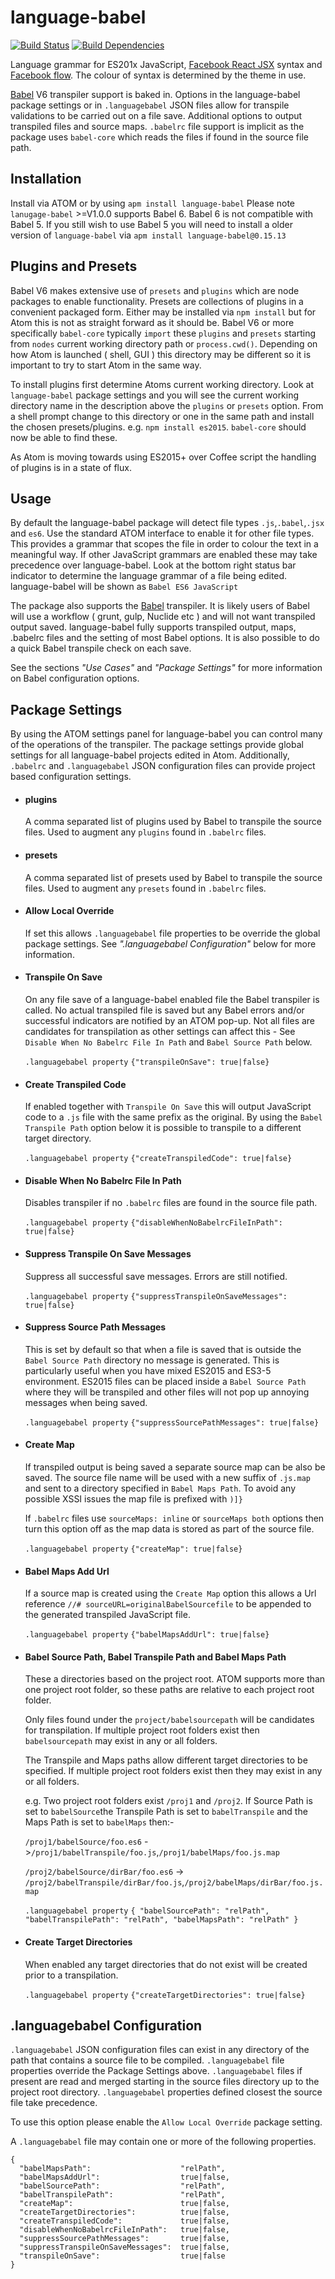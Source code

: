 # language-babel

[![Build Status](https://travis-ci.org/gandm/language-babel.svg?branch=master)](https://travis-ci.org/gandm/language-babel)
[![Build Dependencies](https://david-dm.org/gandm/language-babel.svg)](https://david-dm.org/gandm/language-babel)

Language grammar for ES201x JavaScript, [Facebook React JSX](http://facebook.github.io/react/index.html) syntax and [Facebook flow](http://flowtype.org/). The colour of syntax is determined by the theme in use.

[Babel](http://babeljs.io/) V6 transpiler support is baked in. Options in the language-babel package settings or in `.languagebabel` JSON files allow for transpile validations to be carried out on a file save. Additional options to output transpiled files and source maps. `.babelrc` file support is implicit as the package uses `babel-core` which reads the files if found in the source file path.

## Installation

Install via ATOM or by using `apm install language-babel`   Please note `lanugage-babel` >=V1.0.0 supports Babel 6. Babel 6 is not compatible with Babel 5. If you still wish to use Babel 5 you will need to install a older version of `language-babel` via `apm install language-babel@0.15.13`

## Plugins and Presets  

Babel V6 makes extensive use of `presets` and `plugins` which are node packages to enable functionality. Presets are collections of plugins in a convenient packaged form. Either may be installed via `npm install` but for Atom this is not as straight forward as it should be. Babel V6 or more specifically `babel-core` typically `import` these `plugins` and `presets` starting from `nodes` current working directory path or `process.cwd()`. Depending on how Atom is launched ( shell, GUI ) this directory may be different so it is important to try to start Atom in the same way.

To install plugins first determine Atoms current working directory. Look at `language-babel` package settings and you will see the current working directory name in the description above the `plugins` or `presets` option. From a shell prompt change to this directory or one in the same path and install the chosen presets/plugins. e.g. `npm install es2015`. `babel-core` should now be able to find these.

As Atom is moving towards using ES2015+ over Coffee script the handling of plugins is in a state of flux.

## Usage

By default the language-babel package will detect file types `.js`,`.babel`,`.jsx` and `es6`. Use the standard ATOM interface to enable it for other file types. This provides a grammar that scopes the file in order to colour the text in a meaningful way. If other JavaScript grammars are enabled these may take precedence over language-babel. Look at the bottom right status bar indicator to determine the language grammar of a file being edited. language-babel will be shown as `Babel ES6 JavaScript`

The package also supports the [Babel](http://babeljs.io/) transpiler. It is likely users of Babel will use a workflow ( grunt, gulp, Nuclide etc ) and will not want transpiled output saved. language-babel fully supports transpiled output, maps, .babelrc files and the setting of most Babel options. It is also possible to do a quick Babel transpile check on each save.

See the sections *"Use Cases"* and *"Package Settings"* for more information on Babel configuration options.

## Package Settings

By using the ATOM settings panel for language-babel you can control many of the operations of the transpiler. The package settings provide global settings for all language-babel projects edited in Atom. Additionally, `.babelrc` and `.languagebabel` JSON configuration files can provide project based configuration settings.

* #### plugins
  A comma separated list of plugins used by Babel to transpile the source files. Used to augment any `plugins` found in `.babelrc` files.

* #### presets
  A comma separated list of presets used by Babel to transpile the source files. Used to augment any `presets` found in `.babelrc` files.

* #### Allow Local Override
  If set this allows `.languagebabel` file properties to be override the global package settings. See *".languagebabel Configuration"* below for more information.

* #### Transpile On Save
  On any file save of a language-babel enabled file the Babel transpiler  is called. No actual transpiled file is saved but any Babel errors and/or successful indicators are notified by an ATOM pop-up. Not all files are candidates for transpilation as other settings can affect this - See `Disable When No Babelrc File In Path` and `Babel Source Path` below.

  `.languagebabel property` `{"transpileOnSave": true|false}`

* #### Create Transpiled Code
  If enabled together with `Transpile On Save` this will output JavaScript code to a `.js` file with the same prefix as the original. By using the  `Babel Transpile Path` option below it is possible to transpile to a different target directory.

  `.languagebabel property` `{"createTranspiledCode": true|false}`

* #### Disable When No Babelrc File In Path
  Disables transpiler if no `.babelrc` files are found in the source file path.

  `.languagebabel property` `{"disableWhenNoBabelrcFileInPath": true|false}`

* #### Suppress Transpile On Save Messages
  Suppress all successful save messages. Errors are still notified.

  `.languagebabel property` `{"suppressTranspileOnSaveMessages": true|false}`

* #### Suppress Source Path Messages
  This is set by default so that when a file is saved that is outside the `Babel Source Path` directory no message is generated. This is particularly useful when you have mixed ES2015 and ES3-5 environment. ES2015 files can be placed inside a `Babel Source Path` where they will be transpiled and other files will not pop up annoying messages when being saved.

  `.languagebabel property` `{"suppressSourcePathMessages": true|false}`

* #### Create Map
  If transpiled output is being saved a separate source map can be also be saved. The source file name will be used with a new suffix of `.js.map` and sent to a directory specified in `Babel Maps Path`. To avoid any possible XSSI issues the map file is prefixed with `)]}`

  If `.babelrc` files use `sourceMaps: inline` or `sourceMaps both` options then turn this option off as the map data is stored as part of the source file.

  `.languagebabel property` `{"createMap": true|false}`

* #### Babel Maps Add Url
  If a source map is created using the `Create Map` option this allows a Url reference `//# sourceURL=originalBabelSourcefile` to be appended to the generated transpiled JavaScript file.  

  `.languagebabel property` `{"babelMapsAddUrl": true|false}`

* #### Babel Source Path, Babel Transpile Path and Babel Maps Path
  These a directories based on the project root. ATOM supports more than one project root folder, so these paths are relative to each project root folder.

  Only files found under the `project/babelsourcepath` will be candidates for transpilation. If multiple project root folders exist then `babelsourcepath` may exist in any or all folders.

  The Transpile and Maps paths allow different target directories to be specified. If multiple project root folders exist then they may exist in any or all folders.

  e.g. Two project root folders exist `/proj1` and `/proj2`. If Source Path is set to `babelSource`the Transpile Path is set to `babelTranspile` and the Maps Path is set to `babelMaps` then:-

  `/proj1/babelSource/foo.es6` ->`/proj1/babelTranspile/foo.js`,`/proj1/babelMaps/foo.js.map`

  `/proj2/babelSource/dirBar/foo.es6` -> `/proj2/babelTranspile/dirBar/foo.js`,`/proj2/babelMaps/dirBar/foo.js.map`

  `.languagebabel property`
  `{
    "babelSourcePath": "relPath",
    "babelTranspilePath": "relPath",
    "babelMapsPath": "relPath" }`

* #### Create Target Directories
  When enabled any target directories that do not exist will be created prior to a transpilation.

  `.languagebabel property` `{"createTargetDirectories": true|false}`

## .languagebabel Configuration

`.languagebabel` JSON configuration files can exist in any directory of the path that contains a source file to be compiled. `.languagebabel` file properties override the Package Settings above. `.languagebabel` files if present are read and merged starting in the source files directory up to the project root directory. `.languagebabel` properties defined closest the source file take precedence.

To use this option please enable the `Allow Local Override` package setting.

A `.languagebabel` file may contain one or more of the following properties.

```
{
  "babelMapsPath":                    "relPath",
  "babelMapsAddUrl":                  true|false,
  "babelSourcePath":                  "relPath",
  "babelTranspilePath":               "relPath",
  "createMap":                        true|false,
  "createTargetDirectories":          true|false,
  "createTranspiledCode":             true|false,
  "disableWhenNoBabelrcFileInPath":   true|false,
  "suppressSourcePathMessages":       true|false,
  "suppressTranspileOnSaveMessages":  true|false,
  "transpileOnSave":                  true|false
}
```
